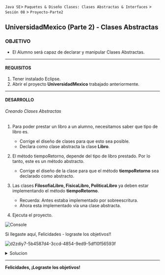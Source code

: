 
`Java SE`> `Paquetes & Diseño Clases: Clases Abstractas & Interfaces` > `Sesión 08` > `Proyecto-Parte2`

## UniversidadMexico (Parte 2) - Clases Abstractas

### OBJETIVO

- El Alumno será capaz de declarar y manipular Clases Abstractas.

<hr>

#### REQUISITOS

1. Tener instalado Eclipse.
3. Abrir el proyecto <b>UniversidadMexico</b> trabajado anteriormente.

<hr>

#### DESARROLLO
   
###### Creando Clases Abstractas

1. Para poder prestar un libro a un alumno, necesitamos saber que tipo de libro es.
  
   - Corrige el diseño de clases para que esto sea posible.
   - Declara como clase abstracta la clase <b>Libro</b>.
   
2. El método tiempoRetorno, depende del tipo de libro prestado. Por lo tanto, este es un método abstracto.

   - Corrige el diseño de la clase <Libro> para que el método <b>tiempoRetorno</b> sea declarado como abstracto.
   
3. Las clases <b>FilosofiaLibro, FisicaLibro, PoliticaLibro</b> ya deben estar implementando el método <b>tiempoRetorno</b>.

   - Recuerda: Antes estaba implementado por sobreescritura.
   - Ahora esta implementado vía una clase abstracta.

5. Ejecuta el proyecto.

![Console](https://user-images.githubusercontent.com/56565204/67881593-5ff86280-fb06-11e9-84ae-319e67b8146c.png)

Si llegaste aquí, Felicidades - lograste los objetivos!!

![d2zdiy7-5b4587d4-3ccd-4854-9ed9-5df10f56593f](https://user-images.githubusercontent.com/56565204/67228451-e625f200-f3fe-11e9-99ce-ad733b945ebd.png)

<details>
	<summary>Solucion</summary>
	<p> 1. Convertir la clase <b>Libro</b> y su método <b>tiempoRetorno</b> en abstractos.
	<p> 2. Asegurarse de que las <b>Subclases de Libro<b>, esten implementando de forma correcta la clase abstracta.
	<p> 4. Ejecuta el proyecto</p>
</details> 

<hr>

Felicidades, ¡Lograste los objetivos!
